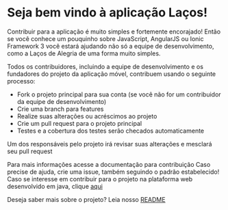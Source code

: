 # Seja bem vindo à aplicação Laços!

Contribuir para a aplicação é muito simples e fortemente encorajado! Então se você conhece um pouquinho sobre JavaScript, AngularJS ou Ionic Framework 3 você estará ajudando não só a equipe de desenvolvimento, como a Laços de Alegria de uma forma muito simples.

Todos os contribuidores, incluindo a equipe de desenvolvimento e os fundadores do projeto da aplicação móvel, contribuem usando o seguinte processo:

* Fork o projeto principal para sua conta (se você não for um contribuidor da equipe de desenvolvimento)
* Crie uma branch para features
* Realize suas alterações ou acréscimos ao projeto
* Crie um pull request para o projeto principal
* Testes e a cobertura dos testes serão checados automaticamente

Um dos responsáveis pelo projeto irá revisar suas alterações e mesclará seu pull request

Para mais informações acesse a documentação para contribuição Caso precise de ajuda, crie uma issue, também seguindo o padrão estabelecido! Caso se interesse em contribuir para o projeto na plataforma web desenvolvido em java, clique [aqui](https://github.com/Lacos-da-Alegria/intralacos-producao) 

Deseja saber mais sobre o projeto? Leia nosso [README](https://github.com/fga-gpp-mds/2018.1-Lacos-da-Alegria)
